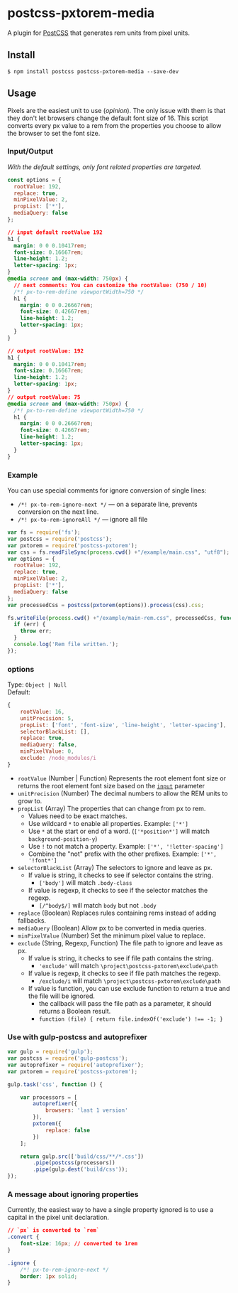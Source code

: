 # postcss-pxtorem-media

A plugin for [PostCSS](https://github.com/ai/postcss) that generates rem units from pixel units.

## Install

```shell
$ npm install postcss postcss-pxtorem-media --save-dev
```

## Usage

Pixels are the easiest unit to use (*opinion*). The only issue with them is that they don't let browsers change the default font size of 16. This script converts every px value to a rem from the properties you choose to allow the browser to set the font size.


### Input/Output

*With the default settings, only font related properties are targeted.*

```js
const options = {
  rootValue: 192,
  replace: true,
  minPixelValue: 2,
  propList: ['*'],
  mediaQuery: false
};
```

```css
// input default rootValue 192
h1 {
  margin: 0 0 0.10417rem;
  font-size: 0.16667rem;
  line-height: 1.2;
  letter-spacing: 1px;
}
@media screen and (max-width: 750px) {
  // next comments: You can customize the rootValue: (750 / 10)
  /*! px-to-rem-define viewportWidth=750 */
  h1 {
    margin: 0 0 0.26667rem;
    font-size: 0.42667rem;
    line-height: 1.2;
    letter-spacing: 1px;
  }
}

// output rootValue: 192
h1 {
  margin: 0 0 0.10417rem;
  font-size: 0.16667rem;
  line-height: 1.2;
  letter-spacing: 1px;
}
// output rootValue: 75
@media screen and (max-width: 750px) {
  /*! px-to-rem-define viewportWidth=750 */
  h1 {
    margin: 0 0 0.26667rem;
    font-size: 0.42667rem;
    line-height: 1.2;
    letter-spacing: 1px;
  }
}

```

### Example

You can use special comments for ignore conversion of single lines:
- `/*! px-to-rem-ignore-next */` — on a separate line, prevents conversion on the next line.
- `/*! px-to-rem-ignoreAll */` — ignore all file

```js
var fs = require('fs');
var postcss = require('postcss');
var pxtorem = require('postcss-pxtorem');
var css = fs.readFileSync(process.cwd() +"/example/main.css", "utf8");
var options = {
  rootValue: 192,
  replace: true,
  minPixelValue: 2,
  propList: ['*'],
  mediaQuery: false
};
var processedCss = postcss(pxtorem(options)).process(css).css;

fs.writeFile(process.cwd() +"/example/main-rem.css", processedCss, function (err) {
  if (err) {
    throw err;
  }
  console.log('Rem file written.');
});
```

### options

Type: `Object | Null`  
Default:
```js
{
    rootValue: 16,
    unitPrecision: 5,
    propList: ['font', 'font-size', 'line-height', 'letter-spacing'],
    selectorBlackList: [],
    replace: true,
    mediaQuery: false,
    minPixelValue: 0,
    exclude: /node_modules/i
}
```

- `rootValue` (Number | Function) Represents the root element font size or returns the root element font size based on the [`input`](https://api.postcss.org/Input.html) parameter
- `unitPrecision` (Number) The decimal numbers to allow the REM units to grow to.
- `propList` (Array) The properties that can change from px to rem.
    - Values need to be exact matches.
    - Use wildcard `*` to enable all properties. Example: `['*']`
    - Use `*` at the start or end of a word. (`['*position*']` will match `background-position-y`)
    - Use `!` to not match a property. Example: `['*', '!letter-spacing']`
    - Combine the "not" prefix with the other prefixes. Example: `['*', '!font*']`
- `selectorBlackList` (Array) The selectors to ignore and leave as px.
    - If value is string, it checks to see if selector contains the string.
        - `['body']` will match `.body-class`
    - If value is regexp, it checks to see if the selector matches the regexp.
        - `[/^body$/]` will match `body` but not `.body`
- `replace` (Boolean) Replaces rules containing rems instead of adding fallbacks.
- `mediaQuery` (Boolean) Allow px to be converted in media queries.
- `minPixelValue` (Number) Set the minimum pixel value to replace.
- `exclude` (String, Regexp, Function) The file path to ignore and leave as px.
    - If value is string, it checks to see if file path contains the string.
        - `'exclude'` will match `\project\postcss-pxtorem\exclude\path`
    - If value is regexp, it checks to see if file path matches the regexp.
        - `/exclude/i` will match `\project\postcss-pxtorem\exclude\path`
    - If value is function, you can use exclude function to return a true and the file will be ignored.
        - the callback will pass the file path as  a parameter, it should returns a Boolean result.
        - `function (file) { return file.indexOf('exclude') !== -1; }`

### Use with gulp-postcss and autoprefixer

```js
var gulp = require('gulp');
var postcss = require('gulp-postcss');
var autoprefixer = require('autoprefixer');
var pxtorem = require('postcss-pxtorem');

gulp.task('css', function () {

    var processors = [
        autoprefixer({
            browsers: 'last 1 version'
        }),
        pxtorem({
            replace: false
        })
    ];

    return gulp.src(['build/css/**/*.css'])
        .pipe(postcss(processors))
        .pipe(gulp.dest('build/css'));
});
```

### A message about ignoring properties
Currently, the easiest way to have a single property ignored is to use a capital in the pixel unit declaration.

```css
// `px` is converted to `rem`
.convert {
    font-size: 16px; // converted to 1rem
}

.ignore {
    /*! px-to-rem-ignore-next */
    border: 1px solid;
}
```
